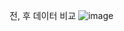 전, 후 데이터 비교
![image](https://github.com/jkm2000korea/storytellingwithdata_python/assets/77305773/f6a09136-fd68-435a-bd33-9da6d60f5c0b)
